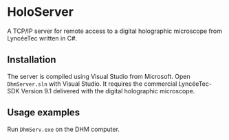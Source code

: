 # HoloServer

A TCP/IP server for remote access to a digital holographic microscope from LyncéeTec written in C#.


## Installation

The server is compiled using Visual Studio from Microsoft. Open `DhmServer.sln` with Visual Studio. It requires the commercial LyncéeTec-SDK Version 9.1 delivered with the digital holographic microscope.


## Usage examples

Run `DhmServ.exe` on the DHM computer.
